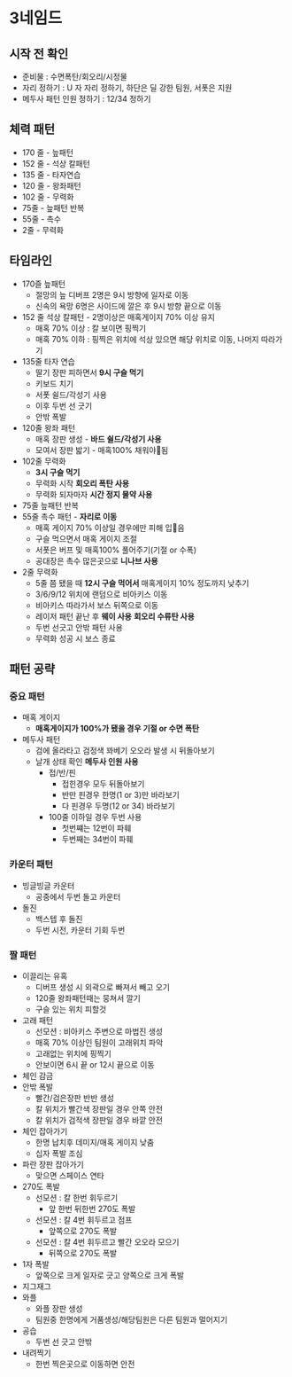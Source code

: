 # 3네임드
## 시작 전 확인
- 준비물 : 수면폭탄/회오리/시정물
- 자리 정하기 : U 자 자리 정하기, 하단은 딜 강한 팀원, 서폿은 지원
- 메두사 패턴 인원 정하기 : 12/34 정하기

## 체력 패턴
- 170 줄 - 늪패턴
- 152 줄 - 석상 칼패턴
- 135 줄 - 타자연습
- 120 줄 - 왕좌패턴
- 102 줄 - 무력화
- 75줄 - 늪패턴 반복
- 55줄 - 촉수
- 2줄 - 무력화

## 타임라인
- 170즐 늪패턴
	- 절망의 늪 디버프 2명은 9시 방향에 일자로 이동
	- 신속의 욕망 6명은 사이드에 깔은 후 9시 방향 끝으로 이동
- 152 줄 석상 칼패턴 - 2명이상은 매혹게이지 70% 이상 유지
	- 매혹 70% 이상 : 칼 보이면 핑찍기
	- 매혹 70% 이하 : 핑찍은 위치에 석상 있으면 해당 위치로 이동, 나머지 따라가기
- 135줄 타자 연습
	- 딸기 장판 피하면서 **9시 구슬 먹기**
	- 키보드 치기
	- 서폿 쉴드/각성기 사용
	- 이후 두번 선 긋기
	- 안밖 폭발
- 120줄 왕좌 패턴
	- 매혹 장판 생성 - **바드 쉴드/각성기 사용**
	- 모여서 장판 밟기 - 매혹100% 채워야됨
- 102줄 무력화
	- **3시 구슬 먹기**
	- 무력화 시작 **회오리 폭탄 사용** 
	- 무력화 되자마자 **시간 정지 물약 사용**
- 75줄 늪패턴 반복
- 55줄 촉수 패턴 - **자리로 이동**
	- 매혹 게이지 70% 이상일 경우에만 피해 입음
	- 구슬 먹으면서 매혹 게이지 조절
	- 서폿은 버프 및 매혹100% 풀어주기(기절 or 수폭)
	- 공대장은 촉수 많은곳으로 **니나브 사용**
- 2줄 무력화
	- 5줄 쯤 됐을 때 **12시 구슬 먹어서** 매혹게이지 10% 정도까지 낮추기
	- 3/6/9/12 위치에 랜덤으로 비아키스 이동
	- 비아키스 따라가서 보스 뒤쪽으로 이동
	- 레이저 패턴 끝난 후 **웨이 사용** **회오리 수류탄 사용**
	- 두번 선긋고 안밖 패턴 사용
	- 무력화 성공 시 보스 종료

## 패턴 공략
### 중요 패턴
- 매혹 게이지
	-  **매혹게이지가 100%가 됐을 경우 기절 or 수면 폭탄**
- 메두사 패턴
	- 검에 올라타고 검정색 꽈베기 오오라 발생 시 뒤돌아보기
	- 날개 상태 확인 **메두사 인원 사용**
		- 접/반/핀
			- 접힌경우 모두 뒤돌아보기
			- 반만 핀경우 한명(1 or 3)만 바라보기
			- 다 핀경우 두명(12 or 34) 바라보기
		- 100줄 이하일 경우 두번 사용
			- 첫번쨰는 12번이 파훼
			- 두번째는 34번이 파훼

### 카운터 패턴
- 빙글빙글 카운터
	- 공중에서 두번 돌고 카운터
- 돌진
	- 백스텝 후 돌진
	- 두번 시전, 카운터 기회 두번

### 짤 패턴
- 이끌리는 유혹
	- 디버프 생성 시 외곽으로 빠져서 빼고 오기
	- 120줄 왕좌패턴때는 뭉쳐서 깔기
	- 구슬 있는 위치 피할것
-  고래 패턴
	- 선모션 : 비아키스 주변으로 마법진 생성
	- 매혹 70% 이상인 팀원이 고래위치 파악
	- 고래없는 위치에 핑찍기
	- 안보이면 6시 끝 or 12시 끝으로 이동
- 체인 감금
- 안밖 폭발
	- 빨간/검은장판 반반 생성
	- 칼 위치가 빨간색 장판일 경우 안쪽 안전
	- 칼 위치가 검적색 장판일 경우 바깥 안전
- 체인 잡아가기
	- 한명 납치후 데미지/매혹 게이지 낮춤
	- 십자 폭발 조심
- 파란 장판 잡아가기
	- 맞으면 스페이스 연타
- 270도 폭발
	- 선모션 : 칼 한번 휘두르기
		- 앞 한번 뒤한번 270도 폭발
	- 선모션 : 칼 4번 휘두르고 점프
		- 앞쪽으로 270도 폭발
	- 선모션 : 칼 4번 휘두르고 빨간 오오라 모으기
		- 뒤쪽으로 270도 폭발
- 1자 폭발
	- 앞쪽으로 크게 일자로 긋고 양쪽으로 크게 폭발
- 지그재그
- 와플
	- 와플 장판 생성
	- 팀원중 한명에게 거품생성/해당팀원은 다른 팀원과 멀어지기
- 공습
	- 두번 선 긋고 안밖
- 내려찍기
	- 한번 찍은곳으로 이동하면 안전
